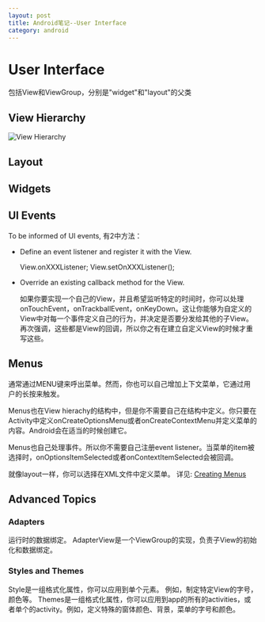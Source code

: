 ```yaml
---
layout: post
title: Android笔记--User Interface
category: android
---
```


# User Interface
包括View和ViewGroup，分别是"widget"和"layout"的父类

## View Hierarchy
![View Hierarchy](http://developer.android.com/images/viewgroup.png)

## Layout

## Widgets

## UI Events
To be informed of UI events, 有2中方法：

* Define an event listener and register it with the View.

     View.onXXXListener;
     View.setOnXXXListener();
* Override an existing callback method for the View.

    如果你要实现一个自己的View，并且希望监听特定的时间时，你可以处理onTouchEvent，onTrackballEvent，onKeyDown。这让你能够为自定义的View中对每一个事件定义自己的行为，并决定是否要分发给其他的子View。再次强调，这些都是View的回调，所以你之有在建立自定义View的时候才重写这些。

## Menus
通常通过MENU键来呼出菜单。然而，你也可以自己增加上下文菜单，它通过用户的长按来触发。

Menus也在View hierachy的结构中，但是你不需要自己在结构中定义。你只要在Activity中定义onCreateOptionsMenu或者onCreateContextMenu并定义菜单的内容。Android会在适当的时候创建它。

Menus也自己处理事件。所以你不需要自己注册event listener。当菜单的item被选择时，onOptionsItemSelected或者onContextItemSelected会被回调。

就像layout一样，你可以选择在XML文件中定义菜单。
详见: [Creating Menus](http://developer.android.com/guide/topics/ui/menus.html)

## Advanced Topics
### Adapters
运行时的数据绑定。 AdapterView是一个ViewGroup的实现，负责子View的初始化和数据绑定。

### Styles and Themes
Style是一组格式化属性，你可以应用到单个元素。 例如，制定特定View的字号，颜色等。
Themes是一组格式化属性，你可以应用到app的所有的activities，或者单个的activity。例如，定义特殊的窗体颜色、背景，菜单的字号和颜色。

